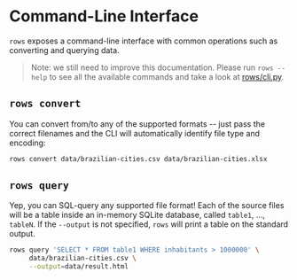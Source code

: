 # Command-Line Interface

`rows` exposes a command-line interface with common operations such as
converting and querying data.


> Note: we still need to improve this documentation. Please run `rows --help`
> to see all the available commands and take a look at [rows/cli.py][rows-cli].


## `rows convert`

You can convert from/to any of the supported formats -- just pass the correct
filenames and the CLI will automatically identify file type and encoding:

```bash
rows convert data/brazilian-cities.csv data/brazilian-cities.xlsx
```


## `rows query`

Yep, you can SQL-query any supported file format! Each of the source files will
be a table inside an in-memory SQLite database, called `table1`, ..., `tableN`.
If the `--output` is not specified, `rows` will print a table on the standard
output.


```bash
rows query 'SELECT * FROM table1 WHERE inhabitants > 1000000' \
     data/brazilian-cities.csv \
     --output=data/result.html
```


[rows-cli]: https://github.com/turicas/rows/blob/develop/rows/cli.py
